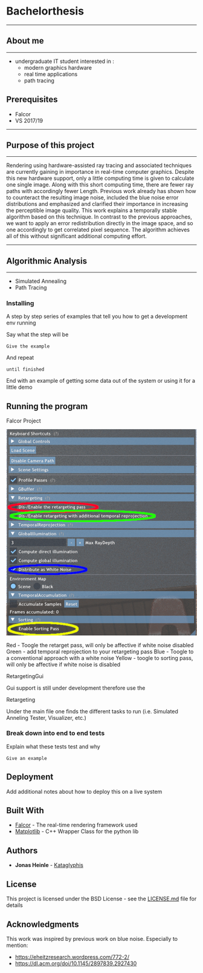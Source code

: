 # Bachelorthesis

--------
## About me
--------
 - undergraduate IT student interested in :
    - modern graphics hardware
    - real time applications 
    - path tracing

## Prerequisites

- Falcor 
- VS 2017/19

--------------------------
## Purpose of this project
--------------------------
Rendering using hardware-assisted ray tracing and associated techniques are currently gaining in importance in real-time computer graphics.
Despite this new hardware support, only a little computing time is given to calculate one
single image. Along with this short computing time, there are fewer ray paths with accordingly fewer
Length. Previous work already has shown how to counteract the resulting image noise,
included the blue noise error distributions and emphasized and clarified their importance in increasing the perceptible image quality.
This work explains a temporally stable algorithm based on this technique. In contrast to the previous approaches, we want to apply an error redistribution directly in the image space, and so one accordingly to get correlated pixel sequence. The algorithm achieves all of this without significant additional computing effort.
 
--------------------
## Algorithmic Analysis
--------------------
- Simulated Annealing
- Path Tracing


### Installing

A step by step series of examples that tell you how to get a development env running

Say what the step will be

```
Give the example
```

And repeat

```
until finished
```

End with an example of getting some data out of the system or using it for a little demo

## Running the program

Falcor Project

![Get your shit together ... link your pictures right Jonas](Bilder/Anleitung.png?raw=true "UI")

Red - Toogle the retarget pass, will only be affective if white noise disabled
Green - add temporal reprojection to your retargeting pass
Blue - Toogle to a conventional approach with a white noise
Yellow - toogle to sorting pass, will only be affective if white noise is disabled

RetargetingGui

Gui support is still under development therefore use the 

Retargeting

Under the main file one finds the different tasks to run (i.e. Simulated Anneling Tester, Visualizer, etc.) 

### Break down into end to end tests

Explain what these tests test and why

```
Give an example
```

## Deployment

Add additional notes about how to deploy this on a live system

## Built With

* [Falcor](https://developer.nvidia.com/falcor) - The real-time rendering framework used
* [Matplotlib](https://github.com/lava/matplotlib-cpp) - C++ Wrapper Class for the python lib

## Authors

* **Jonas Heinle** - [Kataglyphis](https://github.com/Kataglyphis)

## License

This project is licensed under the BSD License - see the [LICENSE.md](LICENSE.md) file for details

## Acknowledgments
This work was inspired by previous work on blue noise. Especially to mention:
* https://eheitzresearch.wordpress.com/772-2/
* https://dl.acm.org/doi/10.1145/2897839.2927430
